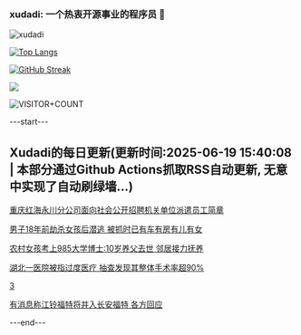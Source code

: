### xudadi: 一个热衷开源事业的程序员 👋

![xudadi](https://github-readme-stats-git-masterorgs-github-readme-stats-team.vercel.app/api?username=xudadi)

[![Top Langs](https://github-readme-stats.vercel.app/api/top-langs/?username=xudadi)](https://github.com/anuraghazra/github-readme-stats)

[![GitHub Streak](https://streak-stats.demolab.com?user=xudadi&locale=zh_Hans)](https://git.io/streak-stats)

![](https://raw.githubusercontent.com/xudadi/xudadi/main/assets/github-contribution-grid-snake.svg)

![VISITOR+COUNT](https://komarev.com/ghpvc/?username=xudadi&label=VISITOR+COUNT)


---start---

## Xudadi的每日更新(更新时间:2025-06-19 15:40:08 | 本部分通过Github Actions抓取RSS自动更新, 无意中实现了自动刷绿墙...)

[重庆红海永川分公司面向社会公开招聘机关单位派遣员工简章](https://www.gongkaoleida.com/article/2460865)

[男子18年前劫杀女孩后潜逃 被抓时已有车有房有儿有女](https://m.163.com/news/article/K2DHQ8VK051492LM.html)

[农村女孩考上985大学博士:10岁养父去世 邻居接力抚养](https://m.163.com/news/article/K2BDT10P0514R9OJ.html)

[湖北一医院被指过度医疗 抽查发现其整体手术率超90%](https://m.163.com/news/article/K2C9F7A60519DFFO.html)

[3](https://m.163.com/touch/news/sub/domestic)

[有消息称江铃福特将并入长安福特 各方回应](https://m.163.com/news/article/K2DI3GJ2051481US.html)

---end---
